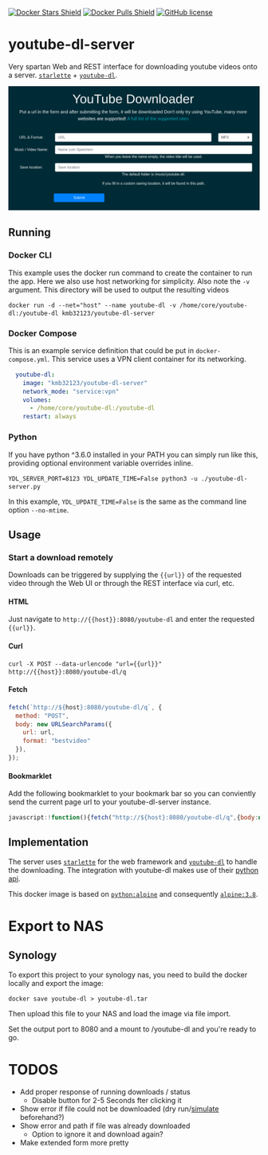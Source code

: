 [![Docker Stars Shield](https://img.shields.io/docker/stars/kmb32123/youtube-dl-server.svg?style=flat-square)](https://hub.docker.com/r/kmb32123/youtube-dl-server/)
[![Docker Pulls Shield](https://img.shields.io/docker/pulls/kmb32123/youtube-dl-server.svg?style=flat-square)](https://hub.docker.com/r/kmb32123/youtube-dl-server/)
[![GitHub license](https://img.shields.io/badge/license-MIT-blue.svg?style=flat-square)](https://raw.githubusercontent.com/manbearwiz/youtube-dl-server/master/LICENSE)

# youtube-dl-server

Very spartan Web and REST interface for downloading youtube videos onto a server. [`starlette`](https://github.com/encode/starlette) + [`youtube-dl`](https://github.com/rg3/youtube-dl).

![screenshot][1]

## Running

### Docker CLI

This example uses the docker run command to create the container to run the app. Here we also use host networking for simplicity. Also note the `-v` argument. This directory will be used to output the resulting videos

```shell
docker run -d --net="host" --name youtube-dl -v /home/core/youtube-dl:/youtube-dl kmb32123/youtube-dl-server
```

### Docker Compose

This is an example service definition that could be put in `docker-compose.yml`. This service uses a VPN client container for its networking.

```yml
  youtube-dl:
    image: "kmb32123/youtube-dl-server"
    network_mode: "service:vpn"
    volumes:
      - /home/core/youtube-dl:/youtube-dl
    restart: always
```

### Python

If you have python ^3.6.0 installed in your PATH you can simply run like this, providing optional environment variable overrides inline.

```shell
YDL_SERVER_PORT=8123 YDL_UPDATE_TIME=False python3 -u ./youtube-dl-server.py
```

In this example, `YDL_UPDATE_TIME=False` is the same as the command line option `--no-mtime`.

## Usage

### Start a download remotely

Downloads can be triggered by supplying the `{{url}}` of the requested video through the Web UI or through the REST interface via curl, etc.

#### HTML

Just navigate to `http://{{host}}:8080/youtube-dl` and enter the requested `{{url}}`.

#### Curl

```shell
curl -X POST --data-urlencode "url={{url}}" http://{{host}}:8080/youtube-dl/q
```

#### Fetch

```javascript
fetch(`http://${host}:8080/youtube-dl/q`, {
  method: "POST",
  body: new URLSearchParams({
    url: url,
    format: "bestvideo"
  }),
});
```

#### Bookmarklet

Add the following bookmarklet to your bookmark bar so you can conviently send the current page url to your youtube-dl-server instance.

```javascript
javascript:!function(){fetch("http://${host}:8080/youtube-dl/q",{body:new URLSearchParams({url:window.location.href,format:"bestvideo"}),method:"POST"})}();
```

## Implementation

The server uses [`starlette`](https://github.com/encode/starlette) for the web framework and [`youtube-dl`](https://github.com/rg3/youtube-dl) to handle the downloading. The integration with youtube-dl makes use of their [python api](https://github.com/rg3/youtube-dl#embedding-youtube-dl).

This docker image is based on [`python:alpine`](https://registry.hub.docker.com/_/python/) and consequently [`alpine:3.8`](https://hub.docker.com/_/alpine/).

[1]:youtube-dl-server.png

# Export to NAS
## Synology

To export this project to your synology nas, you need to build the docker locally and export the image:

```shell
docker save youtube-dl > youtube-dl.tar
```

Then upload this file to your NAS and load the image via file import.

Set the output port to 8080 and a mount to /youtube-dl and you're ready to go.

# TODOS
- Add proper response of running downloads / status
  - Disable button for 2-5 Seconds fter clicking it
- Show error if file could not be downloaded (dry run/[simulate](https://github.com/ytdl-org/youtube-dl/blob/08250b69c29f8fc3bb73c6461363472197a86f03/youtube_dl/YoutubeDL.py#L160) beforehand?)
- Show error and path if file was already downloaded
  - Option to ignore it and download again?
- Make extended form more pretty
